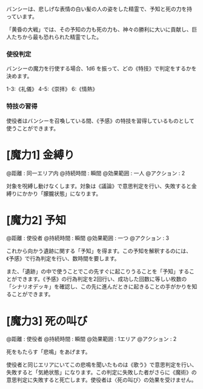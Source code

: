 バンシーは、悲しげな表情の白い髪の人の姿をした精霊で、予知と死の力を持っています。

「黄昏の大戦」では、その予知の力も死の力も、神々の勝利に大いに貢献し、巨人たちから最も恐れられた精霊でした。

### 使役判定

バンシーの魔力を行使する場合、1d6 を振って、どの《特技》で判定をするかを決めます。

1-3:《礼儀》	4-5:《崇拝》	6:《情熱》

### 特技の習得

使役者はバンシーを召喚している間、《予感》の特技を習得しているものとして使うことができます。


# [魔力1] 金縛り

@距離 : 同一エリア内	@持続時間 : 瞬間	@効果範囲 : 一人	@アクション : 2

対象を呪縛し動けなくします。対象は《議論》で意思判定を行い、失敗すると金縛りにかかり「朦朧状態」になります。

# [魔力2] 予知

@距離 : 使役者	@持続時間 : 瞬間	@効果範囲 : 一つ	@アクション : 3

これから向かう遺跡に関する「予知」を得ます。この予知を解釈するのには、《予感》で行為判定を行い、数時間を要します。

また、「遺跡」の中で使うことでこの先すぐに起こりうることを「予知」することができます。《予感》の行為判定を2回行い、成功した回数に等しい枚数の「シナリオデッキ」を確認し、この先に進んだときに起きることの手がかりを知ることができます。

# [魔力3] 死の叫び

@距離 : 使役者	@持続時間 : 瞬間	@効果範囲 : 1エリア	@アクション : 2

死をもたらす「悲鳴」をあげます。

使役者と同じエリアにいてこの悲鳴を聞いたものは《歌う》で意思判定を行い、失敗すると「気絶状態」になります。この判定に失敗した者がさらに《魔術》の意思判定に失敗すると死亡します。使役者は〈死の叫び〉の効果を受けません。
